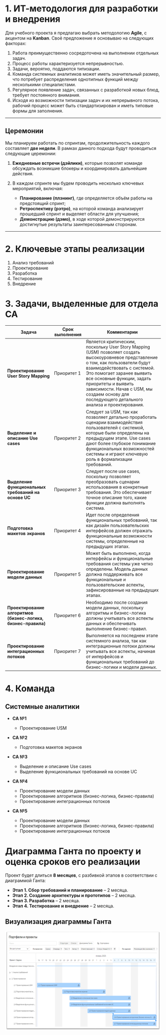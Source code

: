 # 1. ИТ-методология для разработки и внедрения 
Для учебного проекта я предлагаю выбрать методологию **Agile**, с акцентом на **Kanban**. Своё предложение я основываю на следующих факторах:

1. Работа преимущественно сосредоточена на выполнении отдельных задач.  
2. Процесс работы характеризуется непрерывностью.  
3. Задачи, вероятно, поддаются типизации.  
4. Команда системных аналитиков может иметь значительный размер, что потребует распределения однотипных функций между несколькими специалистами.  
5. Регулярное появление задач, связанных с разработкой новых блюд, требует постоянного внимания.  
6. Исходя из возможности типизации задач и их непрерывного потока, рабочий процесс может быть стандартизирован и иметь типовые формы для заполнения.

---

## Церемонии

Мы планируем работать по спринтам, продолжительность каждого составляет **две недели**. В рамках данного подхода будут проводиться следующие церемонии:

1. **Ежедневные встречи (дэйлики)**, которые позволят команде обсуждать возникшие блокеры и координировать дальнейшие действия.  

2. В каждом спринте мы будем проводить несколько ключевых мероприятий, включая:  
   - **Планирование (плэнинг)**, где определяется объём работы на предстоящий спринт;  
   - **Ретроспективу (рэтро)**, на которой команда анализирует прошедший спринт и выделяет области для улучшения;  
   - **Демонстрацию (дэмо)**, в ходе которой демонстрируются достигнутые результаты заинтересованным сторонам.  

--- 

# 2. Ключевые этапы реализации
1. Анализ требований
2. Проектирование
3. Разработка
4. Тестирование
5. Внедрение

# 3. Задачи, выделенные для отдела СА

| Задача                                                | Срок выполнения   | Комментарии                                                                                                                                                                                                 |
|-------------------------------------------------------|-------------------|-------------------------------------------------------------------------------------------------------------------------------------------------------------------------------------------------------------|
| **Проектирование User Story Mapping**             | Приоритет 1       | Является критическим, поскольку User Story Mapping (USM) позволяет создать высокоуровневое представление о том, как пользователи будут взаимодействовать с системой. Это помогает заранее выявить все основные функции, задать приоритеты и выявить зависимости. Начав с USM, мы создаем основу для последующего детального анализа и проектирования. |
| **Выделение и описание Use cases**                | Приоритет 2       | Следует за USM, так как позволяет детально проработать сценарии взаимодействия пользователей с системой, которые были определены на предыдущем этапе. Use cases дают более глубокое понимание функциональных возможностей системы и играют ключевую роль в формализации требований.                                                         |
| **Выделение функциональных требований на основе UC** | Приоритет 3       | Следует после use cases, поскольку позволяет преобразовать сценарии использования в конкретные требования. Это обеспечивает точное описание того, какие функции должна выполнять система.                                                                                   |
| **Подготовка макетов экранов**                    | Приоритет 4       | Идет после определения функциональных требований, так как дизайн пользовательских интерфейсов должен отражать функциональные возможности системы, определенные на предыдущих этапах.                                                                                       |
| **Проектирование модели данных**                  | Приоритет 5       | Может быть выполнено, когда интерфейсы и функциональные требования системы уже четко определены. Модель данных должна поддерживать все функциональные и пользовательские аспекты, зафиксированные на предыдущих этапах.                                                       |
| **Проектирование алгоритмов (бизнес-логика, бизнес-правила)** | Приоритет 6       | Необходимо после создания модели данных, поскольку алгоритмы и бизнес-логика должны учитывать все аспекты данных и обеспечивать выполнение бизнес-правил.                                                                                                                   |
| **Проектирование интеграционных потоков**         | Приоритет 7       | Выполняется на последнем этапе системного анализа, так как интеграционные потоки должны учитывать все аспекты, начиная от интерфейсов и функциональных требований до бизнес-логики и модели данных.                                                                         |

# 4. Команда

## Системные аналитики

- **СА №1**
  - Проектирование USM

- **СА №2**
  - Подготовка макетов экранов

- **СА №3**
  - Выделение и описание Use cases
  - Выделение функциональных требований на основе UC

- **СА №4**
  - Проектирование модели данных
  - Проектирование алгоритмов (бизнес-логика, бизнес-правила)
  - Проектирование интеграционных потоков

- **СА №5**
  - Проектирование модели данных
  - Проектирование алгоритмов (бизнес-логика, бизнес-правила)
  - Проектирование интеграционных потоков


# Диаграмма Ганта по проекту и оценка сроков его реализации

Проект будет длиться **8 месяцев**, с разбивкой этапов в соответствии с диаграммой Ганта:

- **Этап 1. Сбор требований и планирование** – 2 месяца.  
- **Этап 2. Создание архитектуры и прототипов** – 2 месяца.  
- **Этап 3. Разработка** – 2 месяца.  
- **Этап 4. Тестирование и внедрение** – 2 месяца.  

## Визуализация диаграммы Ганта

![02.02 Методология, планирование](/Проектная_работа_по_курсу_Системный_аналитик.TeamLead/Приложения/Диаграмма%20Ганта.bmp)